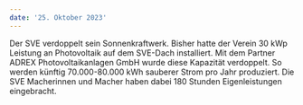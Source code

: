 ```yaml
---
date: '25. Oktober 2023'
---
```


Der SVE verdoppelt sein Sonnenkraftwerk. Bisher hatte der Verein 30 kWp Leistung an Photovoltaik auf dem SVE-Dach installiert.
Mit dem Partner ADREX Photovoltaikanlagen GmbH wurde diese Kapazität verdoppelt. So werden künftig 70.000-80.000 kWh sauberer Strom pro Jahr produziert. Die SVE Macherinnen und Macher haben dabei 180 Stunden Eigenleistungen eingebracht.
